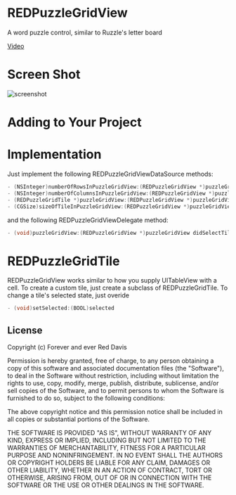 REDPuzzleGridView
=================

A word puzzle control, similar to Ruzzle's letter board

[Video](http://taylorswift.ly/QBtz)


Screen Shot
===========

![screenshot](http://f.cl.ly/items/0Y0O291T1z2I2T2F2V2n/Image%202013.07.11%2012%3A09%3A35.png)


Adding to Your Project
======================


Implementation
==============

Just implement the following REDPuzzleGridViewDataSource methods:

```objective-c
- (NSInteger)numberOfRowsInPuzzleGridView:(REDPuzzleGridView *)puzzleGridView;
- (NSInteger)numberOfColumnsInPuzzleGridView:(REDPuzzleGridView *)puzzleGridView;
- (REDPuzzleGridTile *)puzzleGridView:(REDPuzzleGridView *)puzzleGridView tileForIndexPath:(NSIndexPath *)indexPath;
- (CGSize)sizeOfTileInPuzzleGridView:(REDPuzzleGridView *)puzzleGridView;
```

and the following REDPuzzleGridViewDelegate method:

```objective-c
- (void)puzzleGridView:(REDPuzzleGridView *)puzzleGridView didSelectTiles:(NSArray *)selectedCells;
```


REDPuzzleGridTile
=================

REDPuzzleGridView works similar to how you supply UITableView with a cell. To create a custom tile, just create 
a subclass of REDPuzzleGridTile. To change a tile's selected state, just overide

```objective-c
- (void)setSelected:(BOOL)selected
```

## License

Copyright (c) Forever and ever Red Davis

Permission is hereby granted, free of charge, to any person obtaining
a copy of this software and associated documentation files (the
"Software"), to deal in the Software without restriction, including
without limitation the rights to use, copy, modify, merge, publish,
distribute, sublicense, and/or sell copies of the Software, and to
permit persons to whom the Software is furnished to do so, subject to
the following conditions:

The above copyright notice and this permission notice shall be
included in all copies or substantial portions of the Software.

THE SOFTWARE IS PROVIDED "AS IS", WITHOUT WARRANTY OF ANY KIND,
EXPRESS OR IMPLIED, INCLUDING BUT NOT LIMITED TO THE WARRANTIES OF
MERCHANTABILITY, FITNESS FOR A PARTICULAR PURPOSE AND
NONINFRINGEMENT. IN NO EVENT SHALL THE AUTHORS OR COPYRIGHT HOLDERS BE
LIABLE FOR ANY CLAIM, DAMAGES OR OTHER LIABILITY, WHETHER IN AN ACTION
OF CONTRACT, TORT OR OTHERWISE, ARISING FROM, OUT OF OR IN CONNECTION
WITH THE SOFTWARE OR THE USE OR OTHER DEALINGS IN THE SOFTWARE.
